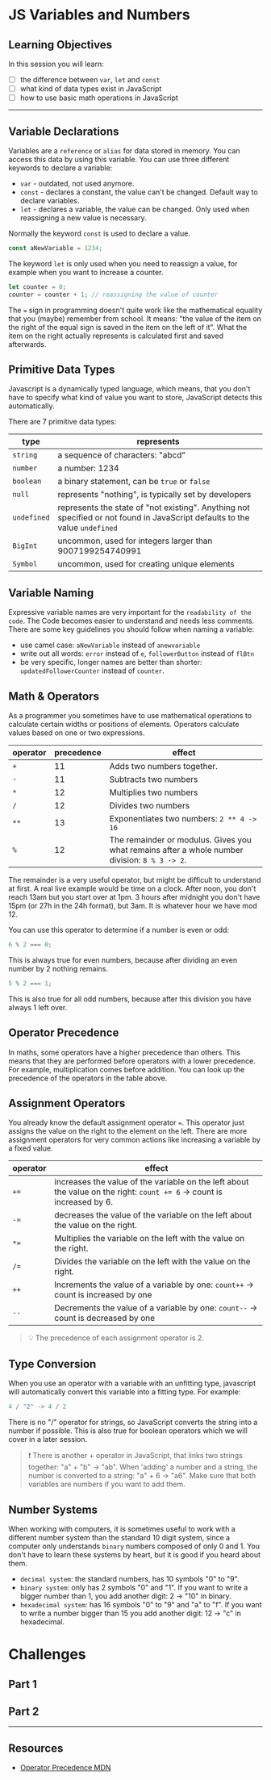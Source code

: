 # JS Variables and Numbers

## Learning Objectives

In this session you will learn:

- [ ] the difference between `var`, `let` and `const`
- [ ] what kind of data types exist in JavaScript
- [ ] how to use basic math operations in JavaScript

---

## Variable Declarations

Variables are a `reference` or `alias` for data stored in memory. You can access this data by using
this variable. You can use three different keywords to declare a variable:

- `var` - outdated, not used anymore.
- `const` - declares a constant, the value can't be changed. Default way to declare variables.
- `let` - declares a variable, the value can be changed. Only used when reassigning a new value is
  necessary.

Normally the keyword `const` is used to declare a value.

```js
const aNewVariable = 1234;
```

The keyword `let` is only used when you need to reassign a value, for example when you want to
increase a counter.

```js
let counter = 0;
counter = counter + 1; // reassigning the value of counter
```

The `=` sign in programming doesn't quite work like the mathematical equality that you (maybe)
remember from school. It means: "the value of the item on the right of the equal sign is saved in
the item on the left of it". What the item on the right actually represents is calculated first and
saved afterwards.

## Primitive Data Types

Javascript is a dynamically typed language, which means, that you don't have to specify what kind of
value you want to store, JavaScript detects this automatically.

There are 7 primitive data types:

| type        | represents                                                                                                                  |
| ----------- | --------------------------------------------------------------------------------------------------------------------------- |
| `string`    | a sequence of characters: "abcd"                                                                                            |
| `number`    | a number: 1234                                                                                                              |
| `boolean`   | a binary statement, can be `true` or `false`                                                                                |
| `null`      | represents "nothing", is typically set by developers                                                                        |
| `undefined` | represents the state of "not existing". Anything not specified or not found in JavaScript defaults to the value `undefined` |
| `BigInt`    | uncommon, used for integers larger than 9007199254740991                                                                    |
| `Symbol`    | uncommon, used for creating unique elements                                                                                 |

## Variable Naming

Expressive variable names are very important for the `readability of the code`. The Code becomes
easier to understand and needs less comments. There are some key guidelines you should follow when
naming a variable:

- use camel case: `aNewVariable` instead of `anewvariable`
- write out all words: `error` instead of `e`, `followerButton` instead of `flBtn`
- be very specific, longer names are better than shorter: `updatedFollowerCounter` instead of
  `counter`.

## Math & Operators

As a programmer you sometimes have to use mathematical operations to calculate certain widths or
positions of elements. Operators calculate values based on one or two expressions.

| operator | precedence | effect                                                                                        |
| -------- | ---------- | --------------------------------------------------------------------------------------------- |
| `+`      | 11         | Adds two numbers together.                                                                    |
| `-`      | 11         | Subtracts two numbers                                                                         |
| `*`      | 12         | Multiplies two numbers                                                                        |
| `/`      | 12         | Divides two numbers                                                                           |
| `**`     | 13         | Exponentiates two numbers: `2 ** 4 -> 16`                                                     |
| `%`      | 12         | The remainder or modulus. Gives you what remains after a whole number division: `8 % 3 -> 2`. |

The remainder is a very useful operator, but might be difficult to understand at first. A real live
example would be time on a clock. After noon, you don't reach 13am but you start over at 1pm. 3
hours after midnight you don't have 15pm (or 27h in the 24h format), but 3am. It is whatever hour we
have mod 12.

You can use this operator to determine if a number is even or odd:

```js
6 % 2 === 0;
```

This is always true for even numbers, because after dividing an even number by 2 nothing remains.

```js
5 % 2 === 1;
```

This is also true for all odd numbers, because after this division you have always 1 left over.

## Operator Precedence

In maths, some operators have a higher precedence than others. This means that they are performed
before operators with a lower precedence. For example, multiplication comes before addition. You can
look up the precedence of the operators in the table above.

## Assignment Operators

You already know the default assignment operator `=`. This operator just assigns the value on the
right to the element on the left. There are more assignment operators for very common actions like
increasing a variable by a fixed value.

| operator | effect                                                                                                                 |
| -------- | ---------------------------------------------------------------------------------------------------------------------- |
| `+=`     | increases the value of the variable on the left about the value on the right: `count += 6` -> count is increased by 6. |
| `-=`     | decreases the value of the variable on the left about the value on the right.                                          |
| `*=`     | Multiplies the variable on the left with the value on the right.                                                       |
| `/=`     | Divides the variable on the left with the value on the right.                                                          |
| `++`     | Increments the value of a variable by one: `count++` -> count is increased by one                                      |
| `--`     | Decrements the value of a variable by one: `count--` -> count is decreased by one                                      |

> 💡 The precedence of each assignment operator is 2.

## Type Conversion

When you use an operator with a variable with an unfitting type, javascript will automatically
convert this variable into a fitting type. For example:

```js
4 / "2" -> 4 / 2
```

There is no "/" operator for strings, so JavaScript converts the string into a number if possible.
This is also true for boolean operators which we will cover in a later session.

> ❗️ There is another + operator in JavaScript, that links two strings together: "a" + "b" -> "ab".
> When 'adding' a number and a string, the number is converted to a string: "a" + 6 -> "a6". Make
> sure that both variables are numbers if you want to add them.

## Number Systems

When working with computers, it is sometimes useful to work with a different number system than the
standard 10 digit system, since a computer only understands `binary` numbers composed of only 0
and 1. You don't have to learn these systems by heart, but it is good if you heard about them.

- `decimal system`: the standard numbers, has 10 symbols "0" to "9".
- `binary system`: only has 2 symbols "0" and "1". If you want to write a bigger number than 1, you
  add another digit: 2 -> "10" in binary.
- `hexadecimal system`: has 16 symbols "0" to "9" and "a" to "f". If you want to write a number
  bigger than 15 you add another digit: 12 -> "c" in hexadecimal.

# Challenges

## Part 1

## Part 2

---

## Resources

- [Operator Precedence MDN](https://developer.mozilla.org/en-US/docs/Web/JavaScript/Reference/Operators/Operator_Precedence)

